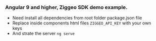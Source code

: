 ### Angular 9 and higher, Ziggeo SDK demo example.

- Need install all dependencies from root folder package.json file
- Replace inside components html files `ZIGGEO_API_KEY` with your own keys
- And strate the server `ng serve`
